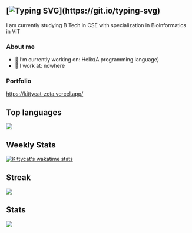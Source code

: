 ## [![Typing SVG](https://readme-typing-svg.demolab.com/?lines=Hello+there+:3+I+am+kittycat!)](https://git.io/typing-svg)

I am currently studying B Tech in CSE with specialization in Bioinformatics in VIT<br>
### About me
- 🔭 I’m currently working on: Helix(A programming language)
- 💼 I work at:  nowhere


### Portfolio
https://kittycat-zeta.vercel.app/

## Top languages
![](https://github-readme-stats.vercel.app/api/top-langs/?username=Lioncat2002&theme=radical&hide_border=false&include_all_commits=true&count_private=true&layout=compact)



## Weekly Stats
[![Kittycat's wakatime stats](https://github-readme-stats.vercel.app/api/wakatime?username=Lioncat2002&langs_count=8&theme=radical&hide_border=false)](https://github.com/anuraghazra/github-readme-stats)

## Streak
![](https://github-readme-streak-stats.herokuapp.com/?user=Lioncat2002&theme=radical&hide_border=false)<br/>

## Stats
<a href="https://github.com/Lioncat2002">
  <img src="https://github-readme-stats.vercel.app/api?username=lioncat2002&count_private=true&show_icons=true&theme=bear" />
</a>
